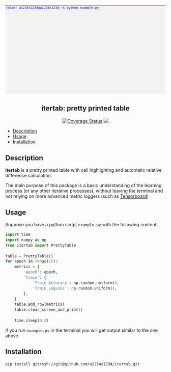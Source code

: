 
<div align="center" text-align="center">
  <img src="media/demo.gif" itle="itertab">
  <h2> itertab: pretty printed table </h2>
  <a href='https://coveralls.io/github/u1234x1234/itertab?branch=master'><img src='https://coveralls.io/repos/github/u1234x1234/itertab/badge.svg?branch=master' alt='Coverage Status' /></a>
  <img src="https://travis-ci.org/u1234x1234/itertab.svg?branch=master">
</div>

- [Description](#description)
- [Usage](#usage)
- [Installation](#installation)

## Description

**itertab** is a pretty printed table with cell highlighting and automatic relative difference calculation.

The main purpose of this package is a basic understanding of the learning process (or any other iterative processes), without leaving the terminal and not relying on more advanced metric loggers (such as [Tensorboard](https://www.tensorflow.org/guide/summaries_and_tensorboard))


## Usage

Suppose you have a python script `example.py` with the following content:

```python
import time
import numpy as np
from itertab import PrettyTable

table = PrettyTable()
for epoch in range(15):
    metrics = {
        'epoch': epoch,
        'train': {
            'Train_Accuracy': np.random.uniform(),
            'Train_LogLoss': np.random.uniform(),
        },
    }
    table.add_row(metrics)
    table.clear_screen_and_print()

    time.sleep(0.3)
```

If you run `example.py` in the terminal you will get output similar to the one above.

## Installation

```bash
pip install git+ssh://git@github.com/u1234x1234/itertab.git
```
